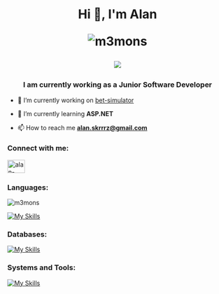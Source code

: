 <h1 align="center">Hi 👋, I'm Alan<bl>
  <p></p>
  <p><img align="center" src="https://github-readme-streak-stats.herokuapp.com/?user=m3mons&theme=dark" alt="m3mons" /></p>
  
  ![](https://komarev.com/ghpvc/?username=M3MONs) </bl></h1>


<h3 align="center">I am currently working as a Junior Software Developer</h3>

- 🔭 I’m currently working on [bet-simulator](https://github.com/M3MONs/bet-simulator)

- 🌱 I’m currently learning **ASP.NET**

-   📫 How to reach me **alan.skrrrz@gmail.com**

<h3 align="left">Connect with me:</h3>
<p align="left">
<a href="https://linkedin.com/in/alan-skrzypczak-761261238" target="blank"><img align="center" src="https://raw.githubusercontent.com/rahuldkjain/github-profile-readme-generator/master/src/images/icons/Social/linked-in-alt.svg" alt="alan-skrzypczak-761261238" height="30" width="40" /></a>
</p>
<h3 align="left">Languages:</h3>

<p><img src="https://github-readme-stats.vercel.app/api/top-langs?username=m3mons&theme=dark&show_icons=true&locale=en&layout=compact" alt="m3mons" /></p>

[![My Skills](https://skillicons.dev/icons?i=js,react,nodejs,html,css,python,flask,django)](https://skillicons.dev)


<h3 align="left">Databases:</h3>

[![My Skills](https://skillicons.dev/icons?i=mysql,postgres,sqlite,mongodb)](https://skillicons.dev)

<h3 align="left">Systems and Tools:</h3>

[![My Skills](https://skillicons.dev/icons?i=vscode,linux,debian,ubuntu,windows,docker,git,npm,postman,bash)](https://skillicons.dev)
